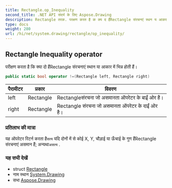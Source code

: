 ```yaml
---
title: Rectangle.op_Inequality
second_title: .NET API संदर्भ के लिए Aspose.Drawing
description: Rectangle तरक. परक्षण करत है क क्य द हैंRectangle संरचनएं स्थन य आकर में भन्न हत हैं
type: docs
weight: 280
url: /hi/net/system.drawing/rectangle/op_inequality/
---
```

## Rectangle Inequality operator

परीक्षण करता है कि क्या दो हैंRectangle संरचनाएं स्थान या आकार में भिन्न होती हैं।

```csharp
public static bool operator !=(Rectangle left, Rectangle right)
```

| पैरामीटर | प्रकार | विवरण |
| --- | --- | --- |
| left | Rectangle | Rectangleसंरचना जो असमानता ऑपरेटर के बाईं ओर है। |
| right | Rectangle | Rectangle संरचना जो असमानता ऑपरेटर के दाईं ओर है। |

### प्रतिलाभ की मात्रा

यह ऑपरेटर रिटर्न करता है`सत्य` यदि दोनों में से कोई X, Y, चौड़ाई या ऊँचाई के गुण हैंRectangle संरचनाएं असमान हैं; अन्यथा`असत्य` .

### यह सभी देखें

* struct [Rectangle](../)
* नाम स्थान [System.Drawing](../../rectangle/)
* सभा [Aspose.Drawing](../../../)


